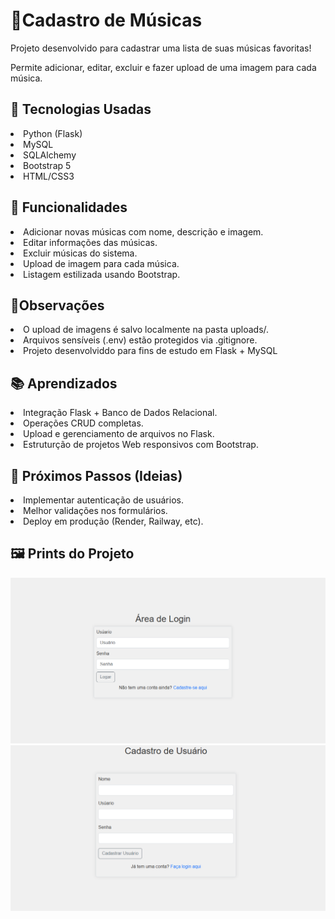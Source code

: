 <h1>🎵Cadastro de Músicas</h1>
<p>Projeto desenvolvido para cadastrar uma lista de suas músicas favoritas!</p>
<p>Permite adicionar, editar, excluir e fazer upload de uma imagem para cada música.</p>

<h2>🚀 Tecnologias Usadas</h2>

<li>Python (Flask)</li>
<li>MySQL</li>
<li>SQLAlchemy</li>
<li>Bootstrap 5</li>
<li>HTML/CSS3</li>

<h2>🎯 Funcionalidades</h2>

<li>Adicionar novas músicas com nome, descrição e imagem.</li>
<li>Editar informações das músicas.</li>
<li>Excluir músicas do sistema.</li>
<li>Upload de imagem para cada música.</li>
<li>Listagem estilizada usando Bootstrap.</li>

<h2>📌Observações</h2>
<li>O upload de imagens é salvo localmente na pasta uploads/.</li>
<li>Arquivos sensíveis (.env) estão protegidos via .gitignore.</li>
<li>Projeto desenvolviddo para fins de estudo em Flask + MySQL</li>

<h2>📚 Aprendizados</h2>
<li>Integração Flask +  Banco de Dados Relacional.</li>
<li>Operações CRUD completas.</li>
<li>Upload e gerenciamento de arquivos no Flask.</li>
<li>Estruturção de projetos Web responsivos com Bootstrap.</li>

<h2>🧠 Próximos Passos (Ideias)</h2>
<li>Implementar autenticação de usuários.</li>
<li>Melhor validações nos formulários.</li>
<li>Deploy em produção (Render, Railway, etc).</li>

<h2>🖼️ Prints do Projeto</h2>



![Tela Inicial](screenshots/Captura%20de%20tela%202025-04-26%20161724.png)
![Cadastro de Música](screenshots/Captura%20de%20tela%202025-04-26%20161758.png)
